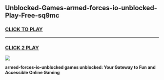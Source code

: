 
## Unblocked-Games-armed-forces-io-unblocked-Play-Free-sq9mc
<h3>
<a href="https://premium76.site?title=armed-forces-io-unblocked&ref=23A">CLICK TO PLAY</a></h3>
<hr>

<h3>
<a href="https://premium76.site?title=armed-forces-io-unblocked&ref=23A">CLICK 2 PLAY</a>
  
</h3>

<a href="https://premium76.site?title=armed-forces-io-unblocked&ref=23A"><img src="https://clearcache.store/games.png"></a>


**armed-forces-io-unblocked games unblocked: Your Gateway to Fun and Accessible Online Gaming**
